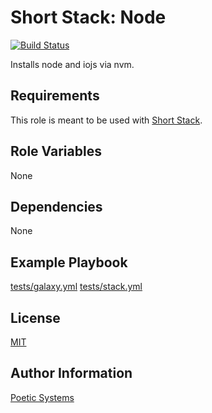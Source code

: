 Short Stack: Node
=========
[![Build Status](https://travis-ci.org/poetic/short-stack-node.svg)](https://travis-ci.org/poetic/short-stack-node)

Installs node and iojs via nvm.

Requirements
------------

This role is meant to be used with [Short Stack](https://github.com/poetic/short-stack).

Role Variables
--------------

None

Dependencies
------------

None

Example Playbook
----------------

[tests/galaxy.yml](tests/galaxy.yml)
[tests/stack.yml](tests/stack.yml)

License
-------

[MIT](LICENSE)

Author Information
------------------

[Poetic Systems](http://poeticsystems.com)
